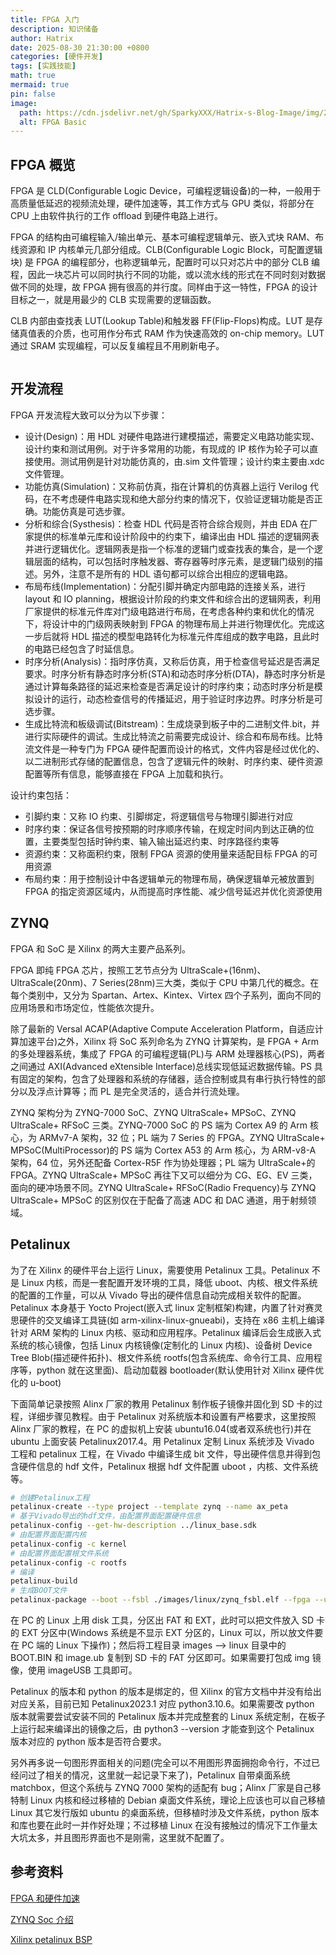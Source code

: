 ```yaml
---
title: FPGA 入门
description: 知识储备
author: Hatrix
date: 2025-08-30 21:30:00 +0800
categories: [硬件开发]
tags: [实践技能]
math: true
mermaid: true
pin: false
image:
  path: https://cdn.jsdelivr.net/gh/SparkyXXX/Hatrix-s-Blog-Image/img/20240424100647039.png
  alt: FPGA Basic
---
```


## FPGA 概览

FPGA 是 CLD(Configurable Logic Device，可编程逻辑设备)的一种，一般用于高质量低延迟的视频流处理，硬件加速等，其工作方式与 GPU 类似，将部分在 CPU 上由软件执行的工作 offload 到硬件电路上进行。

FPGA 的结构由可编程输入/输出单元、基本可编程逻辑单元、嵌入式块 RAM、布线资源和 IP 内核单元几部分组成。CLB(Configurable Logic Block，可配置逻辑块) 是 FPGA 的编程部分，也称逻辑单元，配置时可以只对芯片中的部分 CLB 编程，因此一块芯片可以同时执行不同的功能，或以流水线的形式在不同时刻对数据做不同的处理，故 FPGA 拥有很高的并行度。同样由于这一特性，FPGA 的设计目标之一，就是用最少的 CLB 实现需要的逻辑函数。

CLB 内部由查找表 LUT(Lookup Table)和触发器 FF(Flip-Flops)构成。LUT 是存储真值表的介质，也可用作分布式 RAM 作为快速高效的 on-chip memory。LUT 通过 SRAM 实现编程，可以反复编程且不用刷新电子。

<img src="https://cdn.jsdelivr.net/gh/SparkyXXX/Hatrix-s-Blog-Image/img/20250619231431328.png" alt="" style="zoom: 50%;" />

## 开发流程

FPGA 开发流程大致可以分为以下步骤：

- 设计(Design)：用 HDL 对硬件电路进行建模描述，需要定义电路功能实现、设计约束和测试用例。对于许多常用的功能，有现成的 IP 核作为轮子可以直接使用。测试用例是针对功能仿真的，由.sim 文件管理；设计约束主要由.xdc 文件管理。
- 功能仿真(Simulation)：又称前仿真，指在计算机的仿真器上运行 Verilog 代码，在不考虑硬件电路实现和绝大部分约束的情况下，仅验证逻辑功能是否正确。功能仿真是可选步骤。
- 分析和综合(Systhesis)：检查 HDL 代码是否符合综合规则，并由 EDA 在厂家提供的标准单元库和设计阶段中的约束下，编译出由 HDL 描述的逻辑网表并进行逻辑优化。逻辑网表是指一个标准的逻辑门或查找表的集合，是一个逻辑层面的结构，可以包括时序触发器、寄存器等时序元素，是逻辑门级别的描述。另外，注意不是所有的 HDL 语句都可以综合出相应的逻辑电路。
- 布局布线(Implementation)：分配引脚并确定内部电路的连接关系，进行 layout 和 IO planning，根据设计阶段的约束文件和综合出的逻辑网表，利用厂家提供的标准元件库对门级电路进行布局，在考虑各种约束和优化的情况下，将设计中的门级网表映射到 FPGA 的物理布局上并进行物理优化。完成这一步后就将 HDL 描述的模型电路转化为标准元件库组成的数字电路，且此时的电路已经包含了时延信息。
- 时序分析(Analysis)：指时序仿真，又称后仿真，用于检查信号延迟是否满足要求。时序分析有静态时序分析(STA)和动态时序分析(DTA)，静态时序分析是通过计算每条路径的延迟来检查是否满足设计的时序约束；动态时序分析是模拟设计的运行，动态检查信号的传播延迟，用于验证时序边界。时序分析是可选步骤。
- 生成比特流和板级调试(Bitstream)：生成烧录到板子中的二进制文件.bit，并进行实际硬件的调试。生成比特流之前需要完成设计、综合和布局布线。比特流文件是一种专门为 FPGA 硬件配置而设计的格式，文件内容是经过优化的、以二进制形式存储的配置信息，包含了逻辑元件的映射、时序约束、硬件资源配置等所有信息，能够直接在 FPGA 上加载和执行。

设计约束包括：

- 引脚约束：又称 IO 约束、引脚绑定，将逻辑信号与物理引脚进行对应
- 时序约束：保证各信号按预期的时序顺序传输，在规定时间内到达正确的位置，主要类型包括时钟约束、输入输出延迟约束、时序路径约束等
- 资源约束：又称面积约束，限制 FPGA 资源的使用量来适配目标 FPGA 的可用资源
- 布局约束：用于控制设计中各逻辑单元的物理布局，确保逻辑单元被放置到 FPGA 的指定资源区域内，从而提高时序性能、减少信号延迟并优化资源使用

## ZYNQ

FPGA 和 SoC 是 Xilinx 的两大主要产品系列。

FPGA 即纯 FPGA 芯片，按照工艺节点分为 UltraScale+(16nm)、UltraScale(20nm)、7 Series(28nm)三大类，类似于 CPU 中第几代的概念。在每个类别中，又分为 Spartan、Artex、Kintex、Virtex 四个子系列，面向不同的应用场景和市场定位，性能依次提升。

除了最新的 Versal ACAP(Adaptive Compute Acceleration Platform，自适应计算加速平台)之外，Xilinx 将 SoC 系列命名为 ZYNQ 计算架构，是 FPGA + Arm 的多处理器系统，集成了 FPGA 的可编程逻辑(PL)与 ARM 处理器核心(PS)，两者之间通过 AXI(Advanced eXtensible Interface)总线实现低延迟数据传输。PS 具有固定的架构，包含了处理器和系统的存储器，适合控制或具有串行执行特性的部分以及浮点计算等；而 PL 是完全灵活的，适合并行流处理。

ZYNQ 架构分为 ZYNQ-7000 SoC、ZYNQ UltraScale+ MPSoC、ZYNQ UltraScale+ RFSoC 三类。ZYNQ-7000 SoC 的 PS 端为 Cortex A9 的 Arm 核心，为 ARMv7-A 架构，32 位；PL 端为 7 Series 的 FPGA。ZYNQ UltraScale+ MPSoC(MultiProcessor)的 PS 端为 Cortex A53 的 Arm 核心，为 ARM-v8-A 架构，64 位，另外还配备 Cortex-R5F 作为协处理器；PL 端为 UltraScale+的 FPGA。ZYNQ UltraScale+ MPSoC 再往下又可以细分为 CG、EG、EV 三类，面向的硬冲场景不同。ZYNQ UltraScale+ RFSoC(Radio Frequency)与 ZYNQ UltraScale+ MPSoC 的区别仅在于配备了高速 ADC 和 DAC 通道，用于射频领域。

## Petalinux

为了在 Xilinx 的硬件平台上运行 Linux，需要使用 Petalinux 工具。Petalinux 不是 Linux 内核，而是一套配置开发环境的工具，降低 uboot、内核、根文件系统的配置的工作量，可以从 Vivado 导出的硬件信息自动完成相关软件的配置。Petalinux 本身基于 Yocto Project(嵌入式 linux 定制框架)构建，内置了针对赛灵思硬件的交叉编译工具链(如 arm-xilinx-linux-gnueabi)，支持在 x86 主机上编译针对 ARM 架构的 Linux 内核、驱动和应用程序。Petalinux 编译后会生成嵌入式系统的核心镜像，包括 Linux 内核镜像(定制化的 Linux 内核)、设备树 Device Tree Blob(描述硬件拓扑)、根文件系统 rootfs(包含系统库、命令行工具、应用程序等，python 就在这里面)、启动加载器 bootloader(默认使用针对 Xilinx 硬件优化的 u-boot)

下面简单记录按照 Alinx 厂家的教用 Petalinux 制作板子镜像并固化到 SD 卡的过程，详细步骤见教程。由于 Petalinux 对系统版本和设置有严格要求，这里按照 Alinx 厂家的教程，在 PC 的虚拟机上安装 ubuntu16.04(或者双系统也行)并在 ubuntu 上面安装 Petalinux2017.4。用 Petalinux 定制 Linux 系统涉及 Vivado 工程和 petalinux 工程，在 Vivado 中编译生成 bit 文件，导出硬件信息并得到包含硬件信息的 hdf 文件，Petalinux 根据 hdf 文件配置 uboot ，内核、文件系统等。

```bash
# 创建Petalinux工程
petalinux-create --type project --template zynq --name ax_peta
# 基于Vivado导出的hdf文件，由配置界面配置硬件信息
petalinux-config --get-hw-description ../linux_base.sdk
# 由配置界面配置内核
petalinux-config -c kernel
# 由配置界面配置根文件系统
petalinux-config -c rootfs
# 编译
petalinux-build
# 生成BOOT文件
petalinux-package --boot --fsbl ./images/linux/zynq_fsbl.elf --fpga --u-boot --force
```

在 PC 的 Linux 上用 disk 工具，分区出 FAT 和 EXT，此时可以把文件放入 SD 卡的 EXT 分区中(Windows 系统是不显示 EXT 分区的，Linux 可以，所以放文件要在 PC 端的 Linux 下操作)；然后将工程目录 images --> linux 目录中的 BOOT.BIN 和 image.ub 复制到 SD 卡的 FAT 分区即可。如果需要打包成 img 镜像，使用 imageUSB 工具即可。

Petalinux 的版本和 python 的版本是绑定的，但 Xilinx 的官方文档中并没有给出对应关系，目前已知 Petalinux2023.1 对应 python3.10.6。如果需要改 python 版本就需要尝试安装不同的 Petalinux 版本并完成整套的 Linux 系统定制，在板子上运行起来编译出的镜像之后，由 python3 --version 才能查到这个 Petalinux 版本对应的 python 版本是否符合要求。

另外再多说一句图形界面相关的问题(完全可以不用图形界面拥抱命令行，不过已经问过了相关的情况，这里就一起记录下来了)，Petalinux 自带桌面系统 matchbox，但这个系统与 ZYNQ 7000 架构的适配有 bug；Alinx 厂家是自己移特制 Linux 内核和经过移植的 Debian 桌面文件系统，理论上应该也可以自己移植 Linux 其它发行版如 ubuntu 的桌面系统，但移植时涉及文件系统，python 版本和库也要在此时一并作好处理；不过移植 Linux 在没有接触过的情况下工作量太大坑太多，并且图形界面也不是刚需，这里就不配置了。

## 参考资料

[FPGA 和硬件加速](https://www.bilibili.com/video/BV1xo4y1c7AD/?vd_source=1d0891b41fe4e23dbf197eaf61dfa468)

[ZYNQ Soc 介绍](https://fpga.eetrend.com/content/2022/100567012.html)

[Xilinx petalinux BSP](https://china.xilinx.com/support/download/index.html/content/xilinx/zh/downloadNav/embedded-design-tools/2025-1.html)
